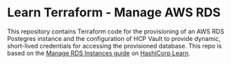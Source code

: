 # Learn Terraform - Manage AWS RDS

This repository contains Terraform code for the provisioning of an AWS RDS Postegres instance
and the configuration of HCP Vault to provide dynamic, short-lived credentials for accessing 
the provisioned database.  This repo is based on the [Manage RDS Instances
guide](https://learn.hashicorp.com/tutorials/terraform/aws-rds) on [HashiCorp
Learn](https://learn.hashicorp.com/). 
